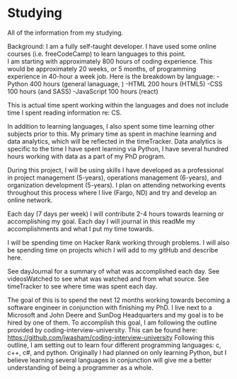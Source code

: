 # Studying
All of the information from my studying.

Background: I am a fully self-taught developer.  I have used some online courses (i.e. freeCodeCamp) to learn languages to this point.  
I am starting with approximately 800 hours of coding experience.  This would be approximately 20 weeks, or 5 months, of programming experience in 40-hour a week job.
Here is the breakdown by language:
-Python 400 hours (general lanaguage, )
-HTML 200 hours (HTML5)
-CSS 100 hours (and SASS)
-JavaScript 100 hours (react)

This is actual time spent working within the languages and does not include time I spent reading information re: CS.

In addition to learning languages, I also spent some time learning other subjects prior to this. My primary time as spent in machine learning and data analytics, which will be reflected in the timeTracker.  Data analytics is specific to the time I have spent learning via Python, I have several hundred hours working with data as a part of my PhD program.

During this project, I will be using skills I have developed as a professional in project management (5-years), operations management (6-years), and organization development (5-years).
I plan on attending networking events throughout this process where I live (Fargo, ND) and try and develop an online network.

Each day (7 days per week) I will contribute 2-4 hours towards learning or accomplishing my goal.
Each day I will journal in this readMe my accomplishments and what I put my time towards.

I will be spending time on Hacker Rank working through problems.
I will also be spending time on projects which I will add to my gitHub and describe here.

See dayJournal for a summary of what was accomplished each day.
See videosWatched to see what was watched and from what source.
See timeTracker to see where time was spent each day.

The goal of this is to spend the next 12 months working towards becoming a software engineer in conjunction with finishing my PhD. I live next to a Microsoft and John Deere and SunDog Headquarters and my goal is to be hired by one of them.
To accomplish this goal, I am following the outline provided by coding-interview-university.
This can be found here: https://github.com/jwasham/coding-interview-university
Following this outline, I am setting out to learn four different programming languages: c, c++, c#, and python.
Originally I had planned on only learning Python, but I believe learning several languages in conjunction will give me a better understanding of being a programmer as a whole.
